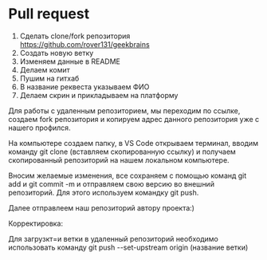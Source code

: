 # Pull request

1. Сделать clone/fork репозитория https://github.com/rover131/geekbrains
2. Создать новую ветку
3. Изменяем данные в README
4. Делаем комит
5. Пушим на гитхаб
6. В название реквеста указываем ФИО
7. Делаем скрин и прикладываем на платформу

Для работы с удаленным репозиторием, мы переходим по ссылке, создаем fork репозитория и копируем адрес данного репозитория уже с нашего профился.

На компьютере создаем папку, в VS Code открываем терминал, вводим команду git clone (вставляем скопированную ссылку) и получаем скопированный репозиторий на нашем локальном компьютере.

Вносим желаемые изменения, все сохраняем с помощью команд git add и git commit -m и отправляем свою версию во внешний репозиторий. Для этого используем командку git push.

Далее отправлеем наш репозиторий автору проекта:)

Корректировка: 

Для загрузкт=и ветки в удаленный репозиторий необходимо использовать команду git push --set-upstream origin (название ветки) 

